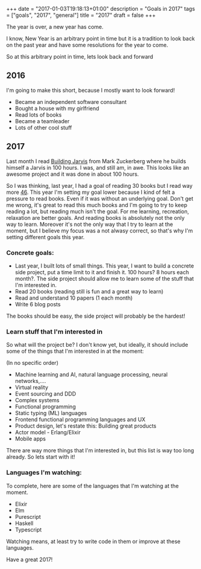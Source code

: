 +++
date = "2017-01-03T19:18:13+01:00"
description = "Goals in 2017"
tags = ["goals", "2017", "general"]
title = "2017"
draft = false
+++

The year is over, a new year has come.

I know, New Year is an arbitrary point in time but it is a tradition to look back on the past year and have some resolutions for the year to come.

So at this arbitrary point in time, lets look back and forward

## 2016

I'm going to make this short, because I mostly want to look forward!

- Became an independent software consultant
- Bought a house with my girlfriend
- Read lots of books
- Became a teamleader
- Lots of other cool stuff

## 2017

Last month I read [Building Jarvis](https://www.facebook.com/notes/mark-zuckerberg/building-jarvis/10154361492931634) from Mark Zuckerberg where he builds himself a Jarvis in 100 hours. I was, and still am, in awe. This looks like an awesome project and it was done in about 100 hours.

So I was thinking, last year, I had a goal of reading 30 books but I read way more [46](https://www.goodreads.com/user/year_in_books/2016/5366494). This year I'm setting my goal lower because I kind of felt a pressure to read books. Even if it was without an underlying goal. Don't get me wrong, it's great to read this much books and I'm going to try to keep reading a lot, but reading much isn't the goal. For me learning, recreation, relaxation are better goals.
And reading books is absolutely not the only way to learn. Moreover it's not the only way that I try to learn at the moment, but I believe my focus was a not alwasy correct, so that's why I'm setting different goals this year.

### Concrete goals:

- Last year, I built lots of small things. This year, I want to build a concrete side project, put a time limit to it and finish it. 100 hours? 8 hours each month?. The side project should allow me to learn some of the stuff that I'm interested in.
- Read 20 books (reading still is fun and a great way to learn)
- Read and understand 10 papers (1 each month)
- Write 6 blog posts

The books should be easy, the side project will probably be the hardest!

### Learn stuff that I'm interested in

So what will the project be? I don't know yet, but ideally, it should include some of the things that I'm interested in at the moment:

(In no specific order)

- Machine learning and AI, natural language processing, neural networks,....
- Virtual reality
- Event sourcing and DDD
- Complex systems
- Functional programming
- Static typing (ML) languages
- Frontend functional programming languages and UX
- Product design, let's restate this: Building great products
- Actor model - Erlang/Elixir
- Mobile apps

There are way more things that I'm interested in, but this list is way too long already. So lets start with it!

### Languages I'm watching:

To complete, here are some of the languages that I'm watching at the moment.

- Elixir
- Elm
- Purescript
- Haskell
- Typescript

Watching means, at least try to write code in them or improve at these languages.

Have a great 2017!

